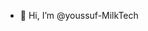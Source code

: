 - 👋 Hi, I’m @youssuf-MilkTech


<!---
youssuf-MilkTech/youssuf-MilkTech is a ✨ special ✨ repository because its `README.md` (this file) appears on your GitHub profile.
You can click the Preview link to take a look at your changes.
--->
